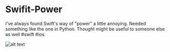 # Swifit-Power

I've always found Swift's way of "power" a little annoying. Needed something like the one in Python. Thought might be useful to someone else as well
#swift #ios

![alt text](https://github.com/The-Odd-Institute/Swifit-Power/Swift**?raw=true)
